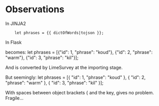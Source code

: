 # Observations  

In JINJA2

        let phrases = {{ dictOfWords|tojson }};

In Flask

becomes:
      let phrases = [{"id": 1, "phrase": "koud"}, {"id": 2, "phrase": "warm"}, {"id": 3, "phrase": "kil"}];

And is converted by LimeSurvey at the importing stage.

But seemingly:
      let phrases = [{ "id": 1, "phrase": "koud" }, { "id": 2, "phrase": "warm" }, { "id": 3, "phrase": "kil" }]; 


With spaces between object brackets { and the key, gives no problem. Fragile...

